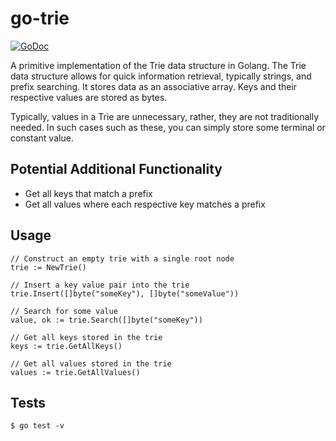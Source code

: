# go-trie

[![GoDoc](https://godoc.org/github.com/alexanderbez/go-trie?status.svg)](https://godoc.org/github.com/alexanderbez/go-trie)

A primitive implementation of the Trie data structure in Golang. The Trie data
structure allows for quick information retrieval, typically strings, and prefix
searching. It stores data as an associative array. Keys and their respective
values are stored as bytes.

Typically, values in a Trie are unnecessary, rather, they are not traditionally
needed. In such cases such as these, you can simply store some terminal or
constant value.

## Potential Additional Functionality

- Get all keys that match a prefix
- Get all values where each respective key matches a prefix

## Usage

```golang
// Construct an empty trie with a single root node
trie := NewTrie()

// Insert a key value pair into the trie
trie.Insert([]byte("someKey"), []byte("someValue"))

// Search for some value
value, ok := trie.Search([]byte("someKey"))

// Get all keys stored in the trie
keys := trie.GetAllKeys()

// Get all values stored in the trie
values := trie.GetAllValues()
```

## Tests

```shell
$ go test -v
```

